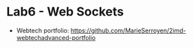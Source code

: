 # Lab6 - Web Sockets

* Webtech portfolio:
https://github.com/MarieSerroyen/2imd-webtechadvanced-portfolio 